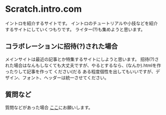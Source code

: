 # Scratch.intro.com
イントロを紹介するサイトです。
イントロのチュートリアルや小技などを紹介するサイトにしていくつもりです。
ライター(?)も集めようと思います。
## コラボレーションに招待(?)された場合
メインサイトは最近の記事とか特集するサイトにしようと思います。
招待(?)された場合はなんもしなくても大丈夫ですが、やるとするなら、(なんか).htmlを作ったりして記事を作って
ください(だる
ある程度個性を出してもいいですが、デザイン、フォント、ヘッダーは統一させてください。
## 質問など
質問などがあった場合
<a href="https://github.com/1998ky262/Scratch.intro.com/issues/1">ここ</a>にお願いします。
